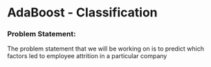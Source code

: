# AdaBoost - Classification

### Problem Statement:
The problem statement that we will be working on is to predict which factors led to employee attrition in a particular company
